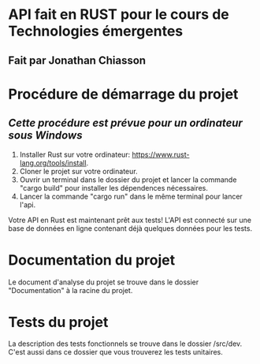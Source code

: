 # API fait en RUST pour le cours de Technologies émergentes
## Fait par Jonathan Chiasson

# Procédure de démarrage du projet
## ***Cette procédure est prévue pour un ordinateur sous Windows***

1. Installer Rust sur votre ordinateur: https://www.rust-lang.org/tools/install.
2. Cloner le projet sur votre ordinateur.
3. Ouvrir un terminal dans le dossier du projet et lancer la commande "cargo build" pour installer les dépendences nécessaires.
4. Lancer la commande "cargo run" dans le même terminal pour lancer l'api.

Votre API en Rust est maintenant prêt aux tests! L'API est connecté sur une base de données en ligne contenant déjà quelques données pour les tests.

# Documentation du projet
Le document d'analyse du projet se trouve dans le dossier "Documentation" à la racine du projet.

# Tests du projet
La description des tests fonctionnels se trouve dans le dossier /src/dev. C'est aussi dans ce dossier que vous trouverez les tests unitaires.
